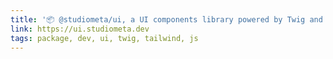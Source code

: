 ```yaml
---
title: '📦 @studiometa/ui, a UI components library powered by Twig and Tailwind CSS'
link: https://ui.studiometa.dev
tags: package, dev, ui, twig, tailwind, js
---
```

